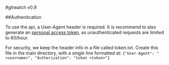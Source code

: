 #gitwatch v0.9

##Authenitcation

To use the api, a User-Agent header is required.  It is recommend to also generate an [personal access token](https://help.github.com/articles/creating-a-personal-access-token-for-the-command-line/), as unauthenticated requests are limited to 60/hour.

For security, we keep the header info in a file called token.txt.  Create this file in the main directory, with a single line formatted at:
`{"User-Agent": "<username>", "Authorization": "token <token>"}`
